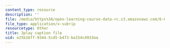 ```yaml
---
content_type: resource
description: ''
file: /media/https%3A/open-learning-course-data-rc.s3.amazonaws.com/6-046j-design-and-analysis-of-algorithms-spring-2015/e25b16ff93445cd5b473ba154c4933ea_ZLOhV4XQ_tI.vtt
file_type: application/x-subrip
resourcetype: Other
title: 3play caption file
uid: e25b16ff-9344-5cd5-b473-ba154c4933ea
---
```


